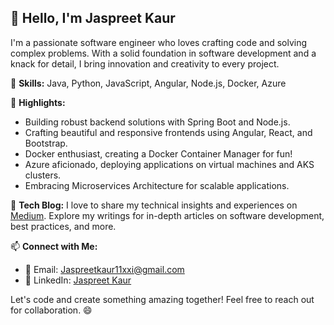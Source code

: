 ## 👋 Hello, I'm Jaspreet Kaur

I'm a passionate software engineer who loves crafting code and solving complex problems. With a solid foundation in software development and a knack for detail, I bring innovation and creativity to every project.

🚀 **Skills:** Java, Python, JavaScript, Angular, Node.js, Docker, Azure

🌟 **Highlights:**
- Building robust backend solutions with Spring Boot and Node.js.
- Crafting beautiful and responsive frontends using Angular, React, and Bootstrap.
- Docker enthusiast, creating a Docker Container Manager for fun!
- Azure aficionado, deploying applications on virtual machines and AKS clusters.
- Embracing Microservices Architecture for scalable applications.

📝 **Tech Blog:** I love to share my technical insights and experiences on [Medium](https://medium.com/@jaspreetkaur25). Explore my writings for in-depth articles on software development, best practices, and more.

📫 **Connect with Me:**
- 📧 Email: Jaspreetkaur11xxi@gmail.com
- 💼 LinkedIn: [Jaspreet Kaur](https://www.linkedin.com/in/Jaspreet-kaur-036a5224)

  

Let's code and create something amazing together! Feel free to reach out for collaboration. 😄
